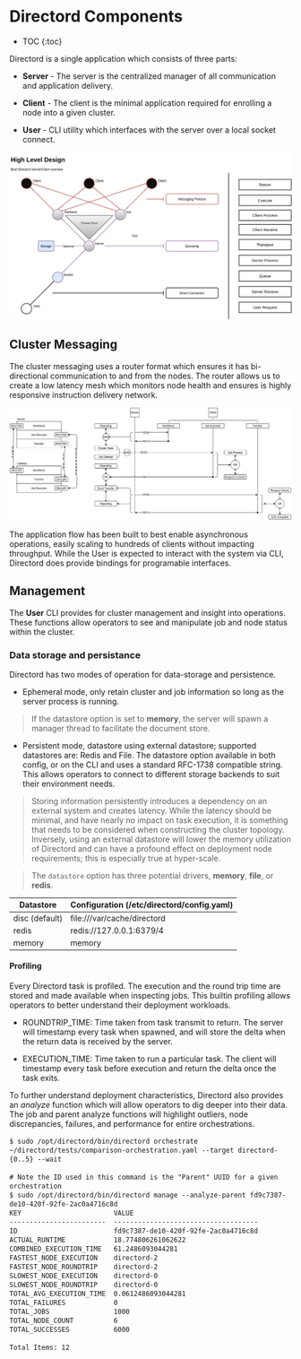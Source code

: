 # Directord Components

* TOC
{:toc}

Directord is a single application which consists of three parts:

* **Server** - The server is the centralized manager of all communication and
  application delivery.

* **Client** - The client is the minimal application required for enrolling a
  node into a given cluster.

* **User** - CLI utility which interfaces with the server over a local socket
  connect.

![Directord-Data-flow](assets/highlevel-messaging.png)

## Cluster Messaging

The cluster messaging uses a router format which ensures it has bi-directional
communication to and from the nodes. The router allows us to create a low
latency mesh which monitors node health and ensures is highly responsive
instruction delivery network.

![Directord-Data-flow](assets/Directord-Data-flow.png)

The application flow has been built to best enable asynchronous operations,
easily scaling to hundreds of clients without impacting throughput. While the
User is expected to interact with the system via CLI, Directord does provide
bindings for programable interfaces.

## Management

The **User** CLI provides for cluster management and insight into operations.
These functions allow operators to see and manipulate job and node status within
the cluster.

### Data storage and persistance

Directord has two modes of operation for data-storage and persistence.

* Ephemeral mode, only retain cluster and job information so long as the server
  process is running.

> If the datastore option is set to **memory**, the server will spawn a manager
  thread to facilitate the document store.

* Persistent mode, datastore using external datastore; supported datastores
  are: Redis and File. The datastore option available in both config, or on the
  CLI and uses a standard RFC-1738 compatible string. This allows operators to
  connect to different storage backends to suit their environment needs.

> Storing information persistently introduces a dependency on an external
  system and creates latency. While the latency should be minimal, and have
  nearly no impact on task execution, it is something that needs to be considered
  when constructing the cluster topology. Inversely, using an external datastore
  will lower the memory utilization of Directord and can have a profound effect
  on deployment node requirements; this is especially true at hyper-scale.

> The `datastore` option has three potential drivers, **memory**, **file**,
  or **redis**.

| Datastore               | Configuration (/etc/directord/config.yaml) |
| ----------------------- | ------------------------------------------ |
| disc (default)          | file:///var/cache/directord                |
| redis                   | redis://127.0.0.1:6379/4                   |
| memory                  | memory                                     |

#### Profiling

Every Directord task is profiled. The execution and the round trip time are
stored and made available when inspecting jobs. This builtin profiling allows
operators to better understand their deployment workloads.

* ROUNDTRIP_TIME: Time taken from task transmit to return. The server will
  timestamp every task when spawned, and will store the delta when the return
  data is received by the server.

* EXECUTION_TIME: Time taken to run a particular task. The client will
  timestamp every task before execution and return the delta once the task
  exits.

To further understand deployment characteristics, Directord also provides an
*analyze* function which will allow operators to dig deeper into their data.
The job and parent analyze functions will highlight outliers, node
discrepancies, failures, and performance for entire orchestrations.

``` shell
$ sudo /opt/directord/bin/directord orchestrate ~/directord/tests/comparison-orchestration.yaml --target directord-{0..5} --wait

# Note the ID used in this command is the "Parent" UUID for a given orchestration
$ sudo /opt/directord/bin/directord manage --analyze-parent fd9c7387-de10-420f-92fe-2ac0a4716c8d
KEY                       VALUE
------------------------  ------------------------------------
ID                        fd9c7387-de10-420f-92fe-2ac0a4716c8d
ACTUAL_RUNTIME            18.774806261062622
COMBINED_EXECUTION_TIME   61.2486093044281
FASTEST_NODE_EXECUTION    directord-2
FASTEST_NODE_ROUNDTRIP    directord-2
SLOWEST_NODE_EXECUTION    directord-0
SLOWEST_NODE_ROUNDTRIP    directord-0
TOTAL_AVG_EXECUTION_TIME  0.0612486093044281
TOTAL_FAILURES            0
TOTAL_JOBS                1000
TOTAL_NODE_COUNT          6
TOTAL_SUCCESSES           6000

Total Items: 12
```
